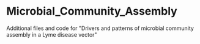 # Microbial_Community_Assembly
Additional files and code for "Drivers and patterns of microbial community assembly in a Lyme disease vector"
